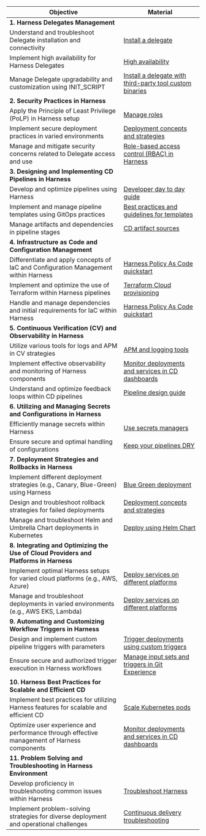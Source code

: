 | Objective  | Material |
| ----- | ----|
| **1. Harness Delegates Management** | |
| Understand and troubleshoot Delegate installation and connectivity | [Install a delegate](https://developer.harness.io/docs/platform/delegates/delegate-concepts/delegate-overview/#install-a-delegate)|
| Implement high availability for Harness Delegates  | [High availability](https://developer.harness.io/tutorials/self-managed-enterprise-edition/use-an-external-postgres-database/#high-availability) |
| Manage Delegate upgradability and customization using INIT_SCRIPT  | [Install a delegate with third-party tool custom binaries](https://developer.harness.io/docs/platform/delegates/install-delegates/install-a-delegate-with-3-rd-party-tool-custom-binaries/) |
| **2. Security Practices in Harness** ||
| Apply the Principle of Least Privilege (PoLP) in Harness setup | [Manage roles](https://developer.harness.io/docs/platform/role-based-access-control/add-manage-roles/)|
| Implement secure deployment practices in varied environments | [Deployment concepts and strategies](https://developer.harness.io/docs/continuous-delivery/manage-deployments/deployment-concepts)|
| Manage and mitigate security concerns related to Delegate access and use | [Role-based access control (RBAC) in Harness](https://developer.harness.io/docs/platform/role-based-access-control/rbac-in-harness/)|
| **3. Designing and Implementing CD Pipelines in Harness** | |
| Develop and optimize pipelines using Harness| [Developer day to day guide](https://developer.harness.io/docs/continuous-delivery/cd-onboarding/new-user/rampup-dev)|
| Implement and manage pipeline templates using GitOps practices | [Best practices and guidelines for templates](https://developer.harness.io/docs/platform/templates/templates-best-practices/)|
| Manage artifacts and dependencies in pipeline stages| [CD artifact sources](https://developer.harness.io/docs/continuous-delivery/x-platform-cd-features/services/artifact-sources/)|
| **4. Infrastructure as Code and Configuration Management**||
| Differentiate and apply concepts of IaC and Configuration Management within Harness | [Harness Policy As Code quickstart](https://developer.harness.io/docs/platform/governance/policy-as-code/harness-governance-quickstart/)|
| Implement and optimize the use of Terraform within Harness pipelines| [Terraform Cloud provisioning](https://developer.harness.io/docs/continuous-delivery/cd-infrastructure/terraform-infra/terraform-cloud-deployments/)|
| Handle and manage dependencies and initial requirements for IaC within Harness| [Harness Policy As Code quickstart](https://developer.harness.io/docs/platform/governance/policy-as-code/harness-governance-quickstart/)|
| **5. Continuous Verification (CV) and Observability in Harness**  |  |
| Utilize various tools for logs and APM in CV strategies | [APM and logging tools](https://developer.harness.io/docs/continuous-delivery/verify/cv-results/apm-logs/)|
| Implement effective observability and monitoring of Harness components| [Monitor deployments and services in CD dashboards](https://developer.harness.io/docs/continuous-delivery/monitor-deployments/monitor-cd-deployments/) |
| Understand and optimize feedback loops within CD pipelines | [Pipeline design guide](https://developer.harness.io/docs/continuous-delivery/cd-onboarding/new-user/pipeline-design-guide)|
| **6. Utilizing and Managing Secrets and Configurations in Harness**  | |
| Efficiently manage secrets within Harness | [Use secrets managers](https://developer.harness.io/tutorials/platform/secrets-management/) |
| Ensure secure and optimal handling of configurations | [Keep your pipelines DRY](https://developer.harness.io/docs/continuous-delivery/cd-onboarding/new-user/rampup-dry)|
| **7. Deployment Strategies and Rollbacks in Harness**  | |
| Implement different deployment strategies (e.g., Canary, Blue-Green) using Harness | [Blue Green deployment](https://developer.harness.io/docs/continuous-delivery/manage-deployments/deployment-concepts/#blue-green-deployment)|
| Design and troubleshoot rollback strategies for failed deployments| [Deployment concepts and strategies](https://developer.harness.io/docs/continuous-delivery/manage-deployments/deployment-concepts) |
| Manage and troubleshoot Helm and Umbrella Chart deployments in Kubernetes | [Deploy using Helm Chart](https://developer.harness.io/tutorials/cd-pipelines/kubernetes/helm-chart/)|
| **8. Integrating and Optimizing the Use of Cloud Providers and Platforms in Harness** ||
| Implement optimal Harness setups for varied cloud platforms (e.g., AWS, Azure)| [Deploy services on different platforms](https://developer.harness.io/docs/category/deploy-services-on-different-platforms) |
| Manage and troubleshoot deployments in varied environments (e.g., AWS EKS, Lambda)| [Deploy services on different platforms](https://developer.harness.io/docs/category/deploy-services-on-different-platforms)|
| **9. Automating and Customizing Workflow Triggers in Harness** ||
| Design and implement custom pipeline triggers with parameters | [Trigger deployments using custom triggers](https://developer.harness.io/docs/platform/triggers/trigger-deployments-using-custom-triggers/)|
| Ensure secure and authorized trigger execution in Harness workflows| [Manage input sets and triggers in Git Experience](https://developer.harness.io/docs/platform/git-experience/manage-input-sets-in-simplified-git-experience/)|
| **10. Harness Best Practices for Scalable and Efficient CD**  ||
| Implement best practices for utilizing Harness features for scalable and efficient CD | [Scale Kubernetes pods](https://developer.harness.io/docs/continuous-delivery/deploy-srv-diff-platforms/kubernetes/kubernetes-executions/scale-kubernetes-replicas/) |
| Optimize user experience and performance through effective management of Harness components | [Monitor deployments and services in CD dashboards](https://developer.harness.io/docs/continuous-delivery/monitor-deployments/monitor-cd-deployments/)|
| **11. Problem Solving and Troubleshooting in Harness Environment**||
| Develop proficiency in troubleshooting common issues within Harness | [Troubleshoot Harness](https://developer.harness.io/docs/troubleshooting/troubleshooting-nextgen/)|
| Implement problem-solving strategies for diverse deployment and operational challenges| [Continuous delivery troubleshooting](https://developer.harness.io/docs/troubleshooting/troubleshooting-nextgen/#continuous-delivery)                                             |
